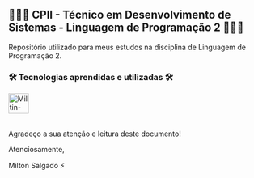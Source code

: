 ## 👨🏻‍💻 CPII - Técnico em Desenvolvimento de Sistemas - Linguagem de Programação 2 👨🏻‍💻
Repositório utilizado para meus estudos na disciplina de Linguagem de Programação 2.

### 🛠️ Tecnologias aprendidas e utilizadas 🛠️
<div style="display: inline_block">
    <img align="center" alt="Miltin-CSharp" height="40" width="40" src="https://cdn.jsdelivr.net/gh/devicons/devicon/icons/csharp/csharp-plain.svg">
</div>
<br>

Agradeço a sua atenção e leitura deste documento!

Atenciosamente, 

Milton Salgado ⚡
